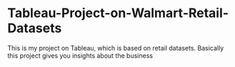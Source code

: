# Tableau-Project-on-Walmart-Retail-Datasets
This is my project on Tableau, which is based on retail datasets. Basically this project gives you insights about the business
